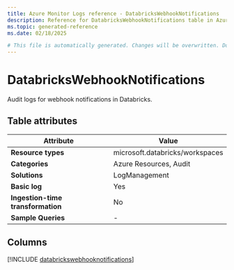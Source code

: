 ```yaml
---
title: Azure Monitor Logs reference - DatabricksWebhookNotifications
description: Reference for DatabricksWebhookNotifications table in Azure Monitor Logs.
ms.topic: generated-reference
ms.date: 02/18/2025

# This file is automatically generated. Changes will be overwritten. Do not change this file directly.
---
```


# DatabricksWebhookNotifications

Audit logs for webhook notifications in Databricks.


## Table attributes

|Attribute|Value|
|---|---|
|**Resource types**|microsoft.databricks/workspaces|
|**Categories**|Azure Resources, Audit|
|**Solutions**| LogManagement|
|**Basic log**|Yes|
|**Ingestion-time transformation**|No|
|**Sample Queries**|-|



## Columns
  
[!INCLUDE [databrickswebhooknotifications](~/reusable-content/ce-skilling/azure/includes/azure-monitor/reference/tables/databrickswebhooknotifications-include.md)]

